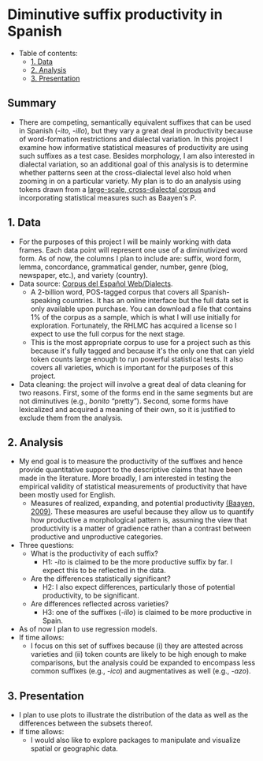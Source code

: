 # Diminutive suffix productivity in Spanish

- Table of contents:
  - [1. Data](#1-Data)
  - [2. Analysis](#2-Analysis)
  - [3. Presentation](#3-Presentation)

## Summary

- There are competing, semantically equivalent suffixes that can be used in Spanish (*-ito*, *-illo*), but they vary a great deal in productivity because of word-formation restrictions and dialectal variation. In this project I examine how informative statistical measures of productivity are using such suffixes as a test case. Besides morphology, I am also interested in dialectal variation, so an additional goal of this analysis is to determine whether patterns seen at the cross-dialectal level also hold when zooming in on a particular variety. My plan is to do an analysis using tokens drawn from a [large-scale, cross-dialectal corpus](https://www.corpusdelespanol.org/) and incorporating statistical measures such as Baayen's *P*.

## 1. Data
- For the purposes of this project I will be mainly working with data frames. Each data point will represent one use of a diminutivized word form. As of now, the columns I plan to include are: suffix, word form, lemma, concordance, grammatical gender, number, genre (blog, newspaper, etc.), and variety (country).
- Data source: [Corpus del Español Web/Dialects](https://www.corpusdelespanol.org/web-dial/).
  - A 2-billion word, POS-tagged corpus that covers all Spanish-speaking countries. It has an online interface but the full data set is only available upon purchase. You can download a file that contains 1% of the corpus as a sample, which is what I will use initially for exploration. Fortunately, the RHLMC has acquired a license so I expect to use the full corpus for the next stage.  
  - This is the most appropriate corpus to use for a project such as this because it's fully tagged and because it's the only one that can yield token counts large enough to run powerful statistical tests. It also covers all varieties, which is important for the purposes of this project.
- Data cleaning: the project will involve a great deal of data cleaning for two reasons. First, some of the forms end in the same segments but are not diminutives (e.g., *bonito* “pretty”).  Second, some forms have lexicalized and acquired a meaning of their own, so it is justified to exclude them from the analysis.

## 2. Analysis
- My end goal is to measure the productivity of the suffixes and hence provide quantitative support to the descriptive claims that have been made in the literature. More broadly, I am interested in testing the empirical validity of statistical measurements of productivity that have been mostly used for English.
  -  Measures of realized, expanding, and potential productivity [(Baayen, 2009)](https://www.degruyter.com/view/books/9783110213881.2/9783110213881.2.899/9783110213881.2.899.xml). These measures are useful because they allow us to quantify how productive a morphological pattern is, assuming the view that productivity is a matter of gradience rather than a contrast between productive and unproductive categories.
- Three questions:
  - What is the productivity of each suffix?
    - H1: *-ito* is claimed to be the more productive suffix by far. I expect this to be reflected in the data.
  - Are the differences statistically significant?
    - H2: I also expect differences, particularly those of potential productivity, to be significant.
  - Are differences reflected across varieties?
    - H3: one of the suffixes (*-illo*) is claimed to be more productive in Spain.
- As of now I plan to use regression models.
- If time allows:
  - I focus on this set of suffixes because (i) they are attested across varieties and (ii) token counts are likely to be high enough to make comparisons, but the analysis could be expanded to encompass less common suffixes (e.g., *-ico*) and augmentatives as well (e.g., *-azo*).

## 3. Presentation
- I plan to use plots to illustrate the distribution of the data as well as the differences between the subsets thereof.
- If time allows:
  - I would also like to explore packages to manipulate and visualize  spatial or geographic data.
